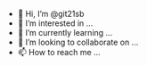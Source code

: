 - 👋 Hi, I’m @git21sb
- 👀 I’m interested in ...
- 🌱 I’m currently learning ...
- 💞️ I’m looking to collaborate on ...
- 📫 How to reach me ...

<!---
git21sb/git21sb is a ✨ special ✨ repository because its `README.md` (this file) appears on your GitHub profile.
You can click the Preview link to take a look at your changes.
--->
